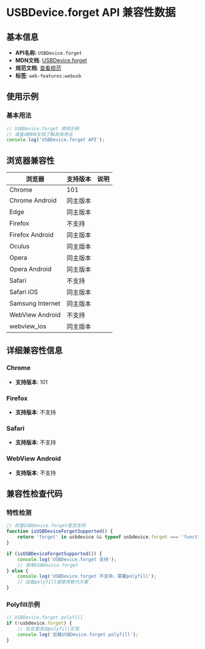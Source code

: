 # USBDevice.forget API 兼容性数据

## 基本信息

- **API名称**: `USBDevice.forget`
- **MDN文档**: [USBDevice.forget](https://developer.mozilla.org/docs/Web/API/USBDevice/forget)
- **规范文档**: [查看规范](https://wicg.github.io/webusb/#dom-usbdevice-forget)
- **标签**: `web-features:webusb`

## 使用示例

### 基本用法

```javascript
// USBDevice.forget 使用示例
// 请查阅MDN文档了解具体用法
console.log('USBDevice.forget API');
```

## 浏览器兼容性

| 浏览器 | 支持版本 | 说明 |
|--------|----------|------|
| Chrome | 101 |  |
| Chrome Android | 同主版本 |  |
| Edge | 同主版本 |  |
| Firefox | 不支持 |  |
| Firefox Android | 同主版本 |  |
| Oculus | 同主版本 |  |
| Opera | 同主版本 |  |
| Opera Android | 同主版本 |  |
| Safari | 不支持 |  |
| Safari iOS | 同主版本 |  |
| Samsung Internet | 同主版本 |  |
| WebView Android | 不支持 |  |
| webview_ios | 同主版本 |  |

## 详细兼容性信息

### Chrome

- **支持版本**: 101

### Firefox

- **支持版本**: 不支持

### Safari

- **支持版本**: 不支持

### WebView Android

- **支持版本**: 不支持

## 兼容性检查代码

### 特性检测

```javascript
// 检查USBDevice.forget是否支持
function isUSBDeviceForgetSupported() {
    return 'forget' in usbdevice && typeof usbdevice.forget === 'function';
}

if (isUSBDeviceForgetSupported()) {
    console.log('USBDevice.forget 支持');
    // 使用USBDevice.forget
} else {
    console.log('USBDevice.forget 不支持，需要polyfill');
    // 加载polyfill或使用替代方案
}
```

### Polyfill示例

```javascript
// USBDevice.forget polyfill
if (!usbdevice.forget) {
    // 在这里添加polyfill实现
    console.log('加载USBDevice.forget polyfill');
}
```

